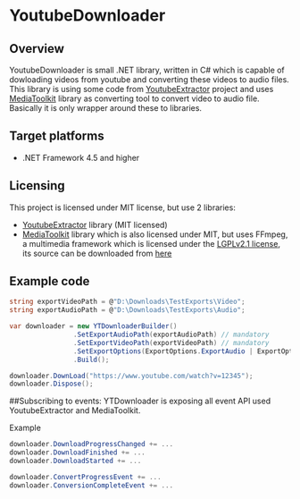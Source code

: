 # YoutubeDownloader

## Overview
YoutubeDownloader is small .NET library, written in C# which is capable of dowloading videos from youtube and converting these videos to audio files.
This library is using some code from [YoutubeExtractor](https://github.com/flagbug/YoutubeExtractor) project and uses [MediaToolkit](https://github.com/AydinAdn/MediaToolkit) library as converting tool to convert video to audio file.
Basically it is only wrapper around these to libraries.

## Target platforms

- .NET Framework 4.5 and higher

## Licensing
This project is licensed under MIT license, but use 2 libraries:

- [YoutubeExtractor](https://github.com/flagbug/YoutubeExtractor) library (MIT licensed)
- [MediaToolkit](https://github.com/AydinAdn/MediaToolkit) library which is also licensed under MIT, but uses FFmpeg, a multimedia framework which is licensed
under the [LGPLv2.1 license](http://www.gnu.org/licenses/old-licenses/lgpl-2.1.html), its source can be downloaded
from [here](https://github.com/AydinAdn/MediaToolkit/tree/master/FFMpeg%20src)

## Example code

```c#
string exportVideoPath = @"D:\Downloads\TestExports\Video";
string exportAudioPath = @"D:\Downloads\TestExports\Audio";

var downloader = new YTDownloaderBuilder()
                .SetExportAudioPath(exportAudioPath) // mandatory
                .SetExportVideoPath(exportVideoPath) // mandatory
                .SetExportOptions(ExportOptions.ExportAudio | ExportOptions.ExportVideo) // default ExportOptions.ExportAudio | ExportOptions.ExportVideo
                .Build();

downloader.DownLoad("https://www.youtube.com/watch?v=12345");
downloader.Dispose();
```
##Subscribing to events:
YTDownloader is exposing all event API used YoutubeExtractor and MediaToolkit.

Example
```c#
downloader.DownloadProgressChanged += ...
downloader.DownloadFinished += ...
downloader.DownloadStarted += ...

downloader.ConvertProgressEvent += ...
downloader.ConversionCompleteEvent += ...
```
